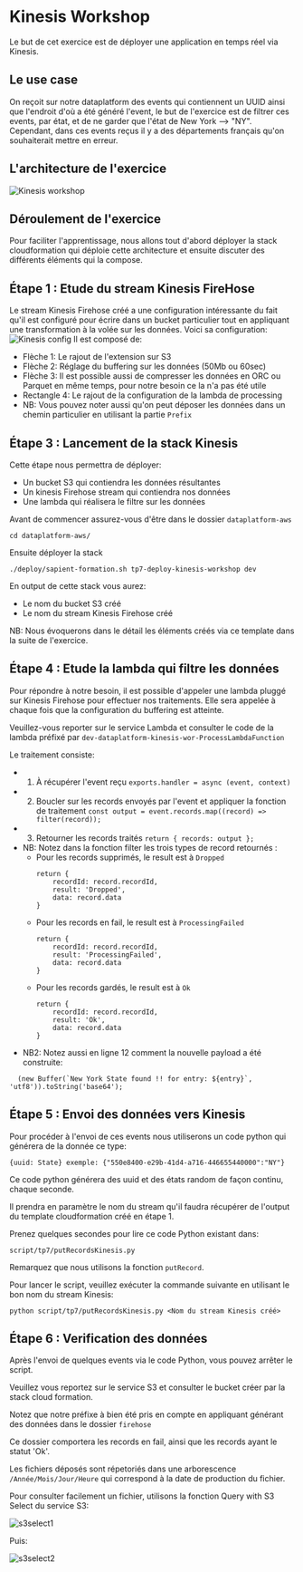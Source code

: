 # Kinesis Workshop
Le but de cet exercice est de déployer une application en temps réel via Kinesis.

## Le use case
On reçoit sur notre dataplatform des events qui contiennent un UUID ainsi que l'endroit d'où a été généré l'event,
le but de l'exercice est de filtrer ces events, par état, et de ne garder que l'état de New York --> "NY".
Cependant, dans ces events reçus il y a des départements français qu'on souhaiterait mettre en erreur.


## L'architecture de l'exercice
![Kinesis workshop](./documentation/tp7/kinesisworkshop.png "Kinesis workshop")

## Déroulement de l'exercice
Pour faciliter l'apprentissage, nous allons tout d'abord déployer la stack cloudformation qui déploie cette architecture 
et ensuite discuter des différents éléments qui la compose.


## Étape 1 : Etude du stream Kinesis FireHose
Le stream Kinesis Firehose créé a une configuration intéressante du fait qu'il est configuré pour écrire dans un bucket particulier
tout en appliquant une transformation à la volée sur les données.
Voici sa configuration:
![Kinesis config](./documentation/tp7/kinesisfirehoseconfig.png "Kinesis Firehose config")
Il est composé de:
* Flèche 1: Le rajout de l'extension sur S3
* Flèche 2: Réglage du buffering sur les données (50Mb ou 60sec)
* Flèche 3: Il est possible aussi de compresser les données en ORC ou Parquet en même temps, pour notre besoin ce la n'a pas été utile
* Rectangle 4: Le rajout de la configuration de la lambda de processing
* NB: Vous pouvez noter aussi qu'on peut déposer les données dans un chemin particulier en utilisant la partie ```Prefix```


## Étape 3 : Lancement de la stack Kinesis
Cette étape nous permettra de déployer:

* Un bucket S3 qui contiendra les données résultantes
* Un kinesis Firehose stream qui contiendra nos données
* Une lambda qui réalisera le filtre sur les données

Avant de commencer assurez-vous d'être dans le dossier `dataplatform-aws` 
```shell
cd dataplatform-aws/
```
Ensuite déployer la stack
```shell
./deploy/sapient-formation.sh tp7-deploy-kinesis-workshop dev
```

En output de cette stack vous aurez:
* Le nom du bucket S3 créé
* Le nom du stream Kinesis Firehose créé

NB: Nous évoquerons dans le détail les éléments créés via ce template dans la suite de l'exercice.

## Étape 4 : Etude la lambda qui filtre les données
Pour répondre à notre besoin, il est possible d'appeler une lambda pluggé sur Kinesis Firehose pour effectuer nos traitements.
Elle sera appelée à chaque fois que la configuration du buffering est atteinte.

Veuillez-vous reporter sur le service Lambda et consulter le code de la lambda préfixé par ````dev-dataplatform-kinesis-wor-ProcessLambdaFunction````

Le traitement consiste:
* 1. À récupérer l'event reçu ````exports.handler = async (event, context) ````
* 2. Boucler sur les records envoyés par l'event et appliquer la fonction de traitement ````const output = event.records.map((record) => filter(record)); ````
* 3. Retourner les records traités  `````return { records: output };`````
* NB: Notez dans la fonction filter les trois types de record retournés :
    * Pour les records supprimés, le result est à ```Dropped```
      ```shell
      return {
          recordId: record.recordId,
          result: 'Dropped',
          data: record.data
      }
      ```
    * Pour les records en fail, le result est à ```ProcessingFailed```
      ```shell
      return {
          recordId: record.recordId,
          result: 'ProcessingFailed',
          data: record.data
      }
      ```
    * Pour les records gardés, le result est à ```Ok```
      ```shell
      return {
          recordId: record.recordId,
          result: 'Ok',
          data: record.data
      }
      ```
* NB2: Notez aussi en ligne 12 comment la nouvelle payload a été construite:
```shell
  (new Buffer(`New York State found !! for entry: ${entry}`, 'utf8')).toString('base64');
  ```


## Étape 5 : Envoi des données vers Kinesis
Pour procéder à l'envoi de ces events nous utiliserons un code python qui générera de la donnée ce type:
```
{uuid: State} exemple: {"550e8400-e29b-41d4-a716-446655440000":"NY"}
```
Ce code python générera des uuid et des états random de façon continu, chaque seconde.

Il prendra en paramètre le nom du stream qu'il faudra récupérer de l'output du template cloudformation créé en étape 1.

Prenez quelques secondes pour lire ce code Python existant dans: 
```
script/tp7/putRecordsKinesis.py
```
Remarquez que nous utilisons la fonction ```putRecord```.

Pour lancer le script, veuillez exécuter la commande suivante en utilisant le bon nom du stream Kinesis:
```shell
python script/tp7/putRecordsKinesis.py <Nom du stream Kinesis créé>
```
## Étape 6 : Verification des données
Après l'envoi de quelques events via le code Python, vous pouvez arrêter le script.

Veuillez vous reportez sur le service S3 et consulter le bucket créer par la stack cloud formation.

Notez que notre préfixe à bien été pris en compte en appliquant générant des données dans le dossier ```firehose```

Ce dossier comportera les records en fail, ainsi que les records ayant le statut 'Ok'.

Les fichiers déposés sont répetoriés dans une arborescence `/Année/Mois/Jour/Heure` qui correspond à la date de production du fichier.

Pour consulter facilement un fichier, utilisons la fonction Query with S3 Select du service S3:

![s3select1](./documentation/tp7/s3select1.png "s3 select 1")

Puis:

![s3select2](./documentation/tp7/s3select2.png "s3 select 2")
